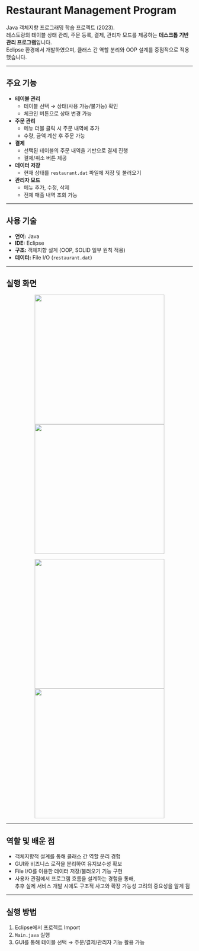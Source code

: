 # Restaurant Management Program

Java 객체지향 프로그래밍 학습 프로젝트 (2023).  
레스토랑의 테이블 상태 관리, 주문 등록, 결제, 관리자 모드를 제공하는 **데스크톱 기반 관리 프로그램**입니다.  
Eclipse 환경에서 개발하였으며, 클래스 간 역할 분리와 OOP 설계를 중점적으로 적용했습니다.

---

## 주요 기능
- **테이블 관리**
  - 테이블 선택 → 상태(사용 가능/불가능) 확인
  - 체크인 버튼으로 상태 변경 가능
- **주문 관리**
  - 메뉴 더블 클릭 시 주문 내역에 추가
  - 수량, 금액 계산 후 주문 가능
- **결제**
  - 선택된 테이블의 주문 내역을 기반으로 결제 진행
  - 결제/취소 버튼 제공
- **데이터 저장**
  - 현재 상태를 `restaurant.dat` 파일에 저장 및 불러오기
- **관리자 모드**
  - 메뉴 추가, 수정, 삭제
  - 전체 매출 내역 조회 가능

---

## 사용 기술
- **언어:** Java  
- **IDE:** Eclipse  
- **구조:** 객체지향 설계 (OOP, SOLID 일부 원칙 적용)  
- **데이터:** File I/O (`restaurant.dat`)  

---

## 실행 화면
<p align="center">
  <img src="screenshots/screenshot1.png" width="350"/>
  <img src="screenshots/screenshot2.png" width="350"/>
</p>

<p align="center">
  <img src="screenshots/screenshot3.png" width="350"/>
  <img src="screenshots/screenshot4.png" width="350"/>
</p>

---

## 역할 및 배운 점
- 객체지향적 설계를 통해 클래스 간 역할 분리 경험  
- GUI와 비즈니스 로직을 분리하여 유지보수성 확보  
- File I/O를 이용한 데이터 저장/불러오기 기능 구현  
- 사용자 관점에서 프로그램 흐름을 설계하는 경험을 통해,  
  추후 실제 서비스 개발 시에도 구조적 사고와 확장 가능성 고려의 중요성을 알게 됨

---

## 실행 방법
1. Eclipse에서 프로젝트 Import
2. `Main.java` 실행  
3. GUI를 통해 테이블 선택 → 주문/결제/관리자 기능 활용 가능

